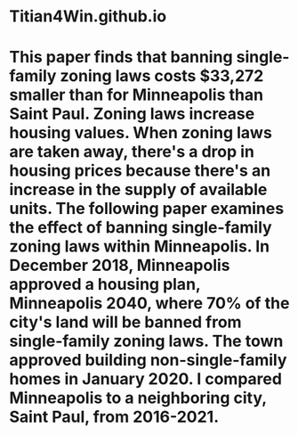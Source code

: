 # Titian4Win.github.io
# This paper finds that banning single-family zoning laws costs $33,272 smaller than for Minneapolis than Saint Paul. Zoning laws increase housing values. When zoning laws are taken away, there's a drop in housing prices because there's an increase in the supply of available units. The following paper examines the effect of banning single-family zoning laws within Minneapolis. In December 2018, Minneapolis approved a housing plan, Minneapolis 2040, where 70% of the city's land will be banned from single-family zoning laws. The town approved building non-single-family homes in January 2020. I compared Minneapolis to a neighboring city, Saint Paul, from 2016-2021.

